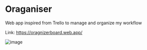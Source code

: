 # Oraganiser
Web app inspired from Trello to manage and organize my workflow

Link: https://oragnizerboard.web.app/

![image](https://user-images.githubusercontent.com/68782326/146685940-987b8cd8-cd59-40cd-803c-d9672da0013b.png)


